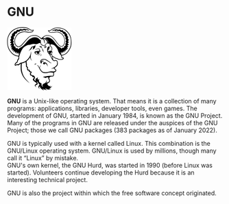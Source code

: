 # GNU

  ![gnu](/lang/markdown/img/gnu-logo.png)

**GNU** is a Unix-like operating system. That means it is a collection of many programs: applications, libraries, developer tools, even games. The development of GNU, started in January 1984, is known as the GNU Project. Many of the programs in GNU are released under the auspices of the GNU Project; those we call GNU packages (383 packages as of January 2022).

GNU is typically used with a kernel called Linux. This combination is the GNU/Linux operating system. GNU/Linux is used by millions, though many call it “Linux” by mistake.  
GNU's own kernel, the GNU Hurd, was started in 1990 (before Linux was started). Volunteers continue developing the Hurd because it is an interesting technical project.

GNU is also the project within which the free software concept originated. 

